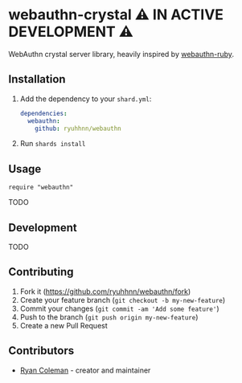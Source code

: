 # webauthn-crystal :warning: IN ACTIVE DEVELOPMENT :warning:

WebAuthn crystal server library, heavily inspired by [webauthn-ruby](https://github.com/cedarcode/webauthn-ruby).

## Installation

1. Add the dependency to your `shard.yml`:

   ```yaml
   dependencies:
     webauthn:
       github: ryuhhnn/webauthn
   ```

2. Run `shards install`

## Usage

```crystal
require "webauthn"
```

TODO

## Development

TODO

## Contributing

1. Fork it (<https://github.com/ryuhhnn/webauthn/fork>)
2. Create your feature branch (`git checkout -b my-new-feature`)
3. Commit your changes (`git commit -am 'Add some feature'`)
4. Push to the branch (`git push origin my-new-feature`)
5. Create a new Pull Request

## Contributors

- [Ryan Coleman](https://github.com/ryuhhnn) - creator and maintainer

